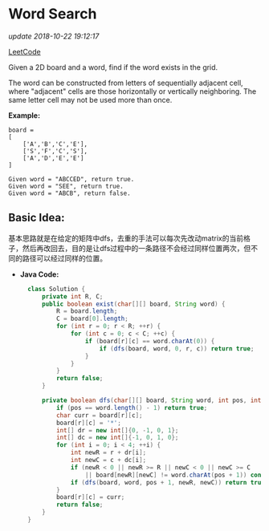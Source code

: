 # Word Search

_update 2018-10-22 19:12:17_

[LeetCode](https://leetcode.com/problems/word-search/description/)

Given a 2D board and a word, find if the word exists in the grid.

The word can be constructed from letters of sequentially adjacent cell, where "adjacent" cells are those horizontally or vertically neighboring. The same letter cell may not be used more than once.

**Example:**

```text
board =
[
    ['A','B','C','E'],
    ['S','F','C','S'],
    ['A','D','E','E']
]

Given word = "ABCCED", return true.
Given word = "SEE", return true.
Given word = "ABCB", return false.
```

## Basic Idea:

基本思路就是在给定的矩阵中dfs，去重的手法可以每次先改动matrix的当前格子，然后再改回去，目的是让dfs过程中的一条路径不会经过同样位置两次，但不同的路径可以经过同样的位置。

* **Java Code:**

  ```java
    class Solution {
        private int R, C;
        public boolean exist(char[][] board, String word) {
            R = board.length;
            C = board[0].length;
            for (int r = 0; r < R; ++r) {
                for (int c = 0; c < C; ++c) {
                    if (board[r][c] == word.charAt(0)) {
                        if (dfs(board, word, 0, r, c)) return true;
                    }
                }
            }
            return false;
        }

        private boolean dfs(char[][] board, String word, int pos, int r, int c) {
            if (pos == word.length() - 1) return true;
            char curr = board[r][c];
            board[r][c] = '*';
            int[] dr = new int[]{0, -1, 0, 1};
            int[] dc = new int[]{-1, 0, 1, 0};
            for (int i = 0; i < 4; ++i) {
                int newR = r + dr[i];
                int newC = c + dc[i];
                if (newR < 0 || newR >= R || newC < 0 || newC >= C 
                    || board[newR][newC] != word.charAt(pos + 1)) continue; // 检查是否valid，同时也考虑了去重
                if (dfs(board, word, pos + 1, newR, newC)) return true;
            }
            board[r][c] = curr;
            return false;
        }
    }
  ```

